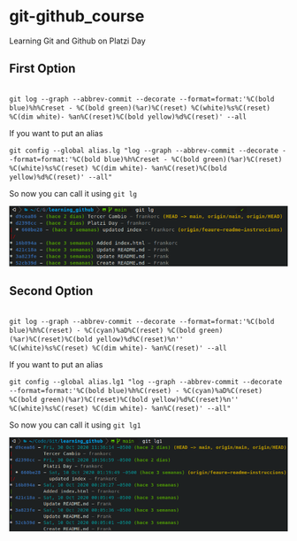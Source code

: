 # git-github_course
Learning Git and Github on Platzi Day

## First Option

```

git log --graph --abbrev-commit --decorate --format=format:'%C(bold blue)%h%Creset - %C(bold green)(%ar)%C(reset) %C(white)%s%C(reset) %C(dim white)- %an%C(reset)%C(bold yellow)%d%C(reset)' --all

```

If you want to put an alias

```
git config --global alias.lg "log --graph --abbrev-commit --decorate --format=format:'%C(bold blue)%h%Creset - %C(bold green)(%ar)%C(reset) %C(white)%s%C(reset) %C(dim white)- %an%C(reset)%C(bold yellow)%d%C(reset)' --all"

```

So now you can call it using `git lg`

<img src="https://github.com/frankorc/git-github_course/blob/main/Captura%20de%20pantalla%20de%202020-11-01%2000-37-20.png" />

## Second Option

```

git log --graph --abbrev-commit --decorate --format=format:'%C(bold blue)%h%C(reset) - %C(cyan)%aD%C(reset) %C(bold green)(%ar)%C(reset)%C(bold yellow)%d%C(reset)%n''          %C(white)%s%C(reset) %C(dim white)- %an%C(reset)' --all

```

If you want to put an alias

```
git config --global alias.lg1 "log --graph --abbrev-commit --decorate --format=format:'%C(bold blue)%h%C(reset) - %C(cyan)%aD%C(reset) %C(bold green)(%ar)%C(reset)%C(bold yellow)%d%C(reset)%n''          %C(white)%s%C(reset) %C(dim white)- %an%C(reset)' --all"

```

So now you can call it using `git lg1`

<img src="https://github.com/frankorc/git-github_course/blob/main/Captura%20de%20pantalla%20de%202020-11-01%2000-37-33.png" />


